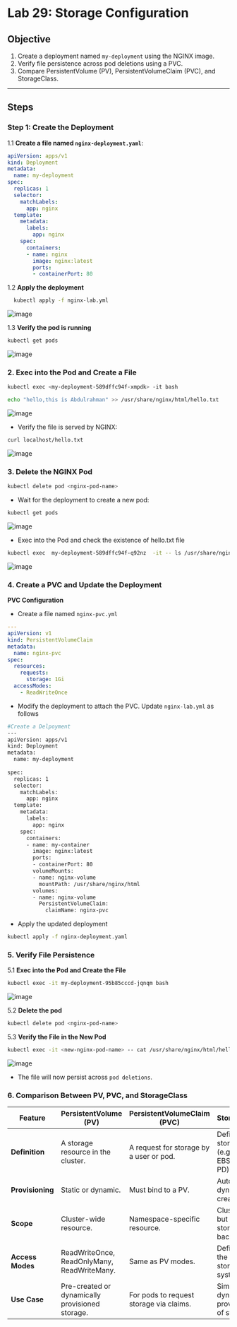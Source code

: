 # Lab 29: Storage Configuration  

## Objective  
1. Create a deployment named `my-deployment` using the NGINX image.  
2. Verify file persistence across pod deletions using a PVC.  
3. Compare PersistentVolume (PV), PersistentVolumeClaim (PVC), and StorageClass.  

---

## Steps  

### Step 1: Create the Deployment  

1.1 **Create a file named `nginx-deployment.yaml`**:  

```yaml
apiVersion: apps/v1
kind: Deployment
metadata:
  name: my-deployment
spec:
  replicas: 1
  selector:
    matchLabels:
      app: nginx
  template:
    metadata:
      labels:
        app: nginx
    spec:
      containers:
      - name: nginx
        image: nginx:latest
        ports:
        - containerPort: 80
```

1.2 **Apply the deployment**

```bash
  kubectl apply -f nginx-lab.yml
```
![image](https://github.com/user-attachments/assets/57479050-ce39-419a-b3fe-9595a07e85ce)

1.3 **Verify the pod is running**

```bash
kubectl get pods
```
![image](https://github.com/user-attachments/assets/f69719b3-1d6a-43e6-920e-c7c45cfe4cdf)

### 2. Exec into the Pod and Create a File

```bash
kubectl exec <my-deployment-589dffc94f-xmpdk> -it bash
```

```bash
echo "hello,this is Abdulrahman" >> /usr/share/nginx/html/hello.txt
```
![image](https://github.com/user-attachments/assets/386d3e82-3b52-4b00-abac-28f8d6cfde4b)


- Verify the file is served by NGINX:

```bash
curl localhost/hello.txt
```
![image](https://github.com/user-attachments/assets/4ec11af7-797d-4798-b813-989550d38729)

### 3. Delete the NGINX Pod

```bash
kubectl delete pod <nginx-pod-name>
```
- Wait for the deployment to create a new pod:

```bash
kubectl get pods
```
![image](https://github.com/user-attachments/assets/f78c663e-8fa9-44c2-ba5c-0cf1010f0ab6)

- Exec into the Pod and check the existence of hello.txt file

```bash
kubectl exec  my-deployment-589dffc94f-q92nz  -it -- ls /usr/share/nginx/html/
```

![image](https://github.com/user-attachments/assets/cd633b42-514d-47d5-a220-8751289badf2)

### 4. Create a PVC and Update the Deployment

**PVC Configuration**

- Create a file named `nginx-pvc.yml`

```yaml
---
apiVersion: v1 
kind: PersistentVolumeClaim
metadata:
  name: nginx-pvc
spec:
  resources:
    requests:
      storage: 1Gi
  accessModes:
    - ReadWriteOnce
```
- Modify the deployment to attach the PVC. Update `nginx-lab.yml` as follows

```bash
#Create a Delpoyment
---
apiVersion: apps/v1
kind: Deployment
metadata:
  name: my-deployment
  
spec:
  replicas: 1
  selector:
    matchLabels:
      app: nginx
  template:
    metadata:
      labels:
        app: nginx
    spec:
      containers:
      - name: my-container
        image: nginx:latest
        ports:
        - containerPort: 80
        volumeMounts: 
        - name: nginx-volume
          mountPath: /usr/share/nginx/html
        volumes: 
        - name: nginx-volume
          PersistentVolumeClaim:
            claimName: nginx-pvc
```
- Apply the updated deployment

```bash
kubectl apply -f nginx-deployment.yaml
```

### 5. Verify File Persistence 

5.1 **Exec into the Pod and Create the File**


```bash
kubectl exec -it my-deployment-95b85cccd-jqnqm bash
```

![image](https://github.com/user-attachments/assets/689958b4-1b84-4b7c-a7fb-f3ebe7a0980e)

5.2 **Delete the pod**

```bash
kubectl delete pod <nginx-pod-name>
```

5.3 **Verify the File in the New Pod**

```bash
kubectl exec -it <new-nginx-pod-name> -- cat /usr/share/nginx/html/hello.txt
```

![image](https://github.com/user-attachments/assets/7c5efcf3-0488-4efb-864a-fb5721cc02c0)

- The file will now persist across `pod deletions`.

### 6. Comparison Between PV, PVC, and StorageClass

| Feature             | PersistentVolume (PV)	            |      PersistentVolumeClaim (PVC)	     | StorageClass                                              |
|---------------------|-----------------------------------|----------------------------------------|-----------------------------------------------------------|
| **Definition**      | A storage resource in the cluster.|	A request for storage by a user or pod.| Defines the storage type (e.g., AWS EBS, GCP PD).         |
| **Provisioning**    | Static or dynamic.	              |	Must bind to a PV.                     | Automates dynamic PV creation.                            |
| **Scope**           | Cluster-wide resource.          	|	Namespace-specific resource.	         | Cluster-wide but tied to storage backends.                |
| **Access Modes**    | ReadWriteOnce, ReadOnlyMany, ReadWriteMany.	|	Same as PV modes.	           | Defined by the backend storage system.                    |
| **Use Case**        | Pre-created or dynamically provisioned storage.	|	For pods to request storage via claims.| Simplifies dynamic provisioning of storage. |


